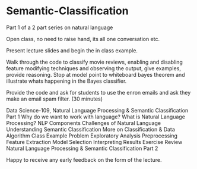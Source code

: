 # Semantic-Classification
Part 1 of a 2 part series on natural language

Open class, no need to raise hand, its all one conversation etc.

Present lecture slides and begin the in class example.

Walk through the code to classify movie reviews, enabling and disabling feature modifying techniques and observing the output, give examples, provide reasoning. Stop at model point to whiteboard bayes theorem and illustrate whats happening in the Bayes classifier.

Provide the code and ask for students to use the enron emails and ask they make an email spam filter. (30 minutes)

Data Science-109, Natural Language Processing &  Semantic Classification Part 1
Why do we want to work with language?
What is Natural Language Processing?
NLP Components
Challenges of Natural Language Understanding
Semantic Classification
More on Classification & Data
Algorithm
Class Example Problem
Exploratory Analysis
Preprocessing
Feature Extraction
Model Selection
Interpreting Results
Exercise
Review
Natural Language Processing & Semantic Classification Part 2

Happy to receive any early feedback on the form of the lecture.